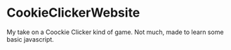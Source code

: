 # CookieClickerWebsite
My take on a Coockie Clicker kind of game. Not much, made to learn some basic javascript.
